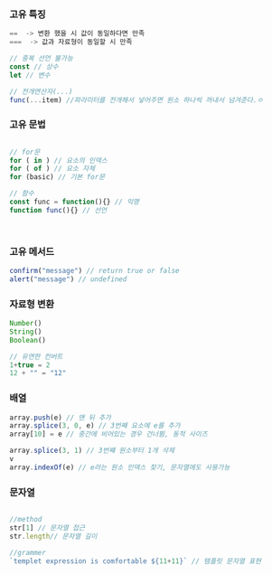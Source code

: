 ### 고유 특징

```jsx
==  -> 변환 했을 시 값이 동일하다면 만족
===  -> 값과 자료형이 동일할 시 만족

// 중복 선언 불가능
const // 상수
let // 변수

// 전개연산자(...)
func(...item) //파라미터를 전개해서 넣어주면 원소 하나씩 꺼내서 넘겨준다.ㅇ
```

### 고유 문법

```jsx

// for문
for ( in ) // 요소의 인덱스
for ( of ) // 요소 자체
for (basic) // 기본 for문 

// 함수
const func = function(){} // 익명
function func(){} // 선언

 
```

### 고유 메서드

```jsx
confirm("message") // return true or false
alert("message") // undefined
```

### 자료형 변환

```jsx
Number()
String()
Boolean()

// 유연한 컨버트
1+true = 2
12 + "" = "12" 
```

### 배열

```jsx
array.push(e) // 맨 뒤 추가
array.splice(3, 0, e) // 3번째 요소에 e를 추가
array[10] = e // 중간에 비어있는 경우 건너뜀, 동적 사이즈

array.splice(3, 1) // 3번쨰 원소부터 1개 삭제
v
array.indexOf(e) // e라는 원소 인덱스 찾기, 문자열에도 사용가능
```

### 문자열

```jsx

//method
str[1] // 문자열 접근
str.length// 문자열 길이

//grammer
`templet expression is comfortable ${11+11}` // 템플릿 문자열 표현

```
